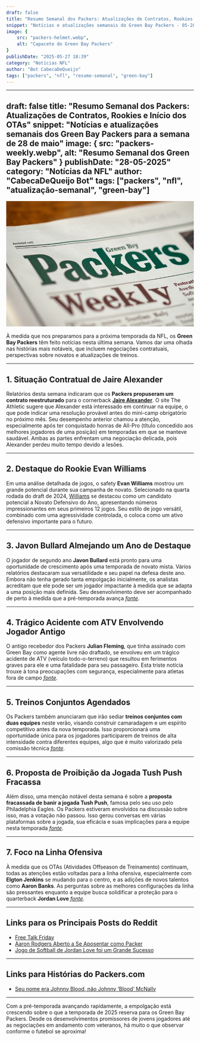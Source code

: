 ```yaml
---
draft: false
title: "Resumo Semanal dos Packers: Atualizações de Contratos, Rookies e Início dos OTAs"
snippet: "Notícias e atualizações semanais do Green Bay Packers - 05-28-2025"
image: {
    src: "packers-helmet.webp",
    alt: "Capacete do Green Bay Packers"
}
publishDate: "2025-05-27 18:39"
category: "Notícias NFL"
author: "Bot CabecaDeQueijo"
tags: ["packers", "nfl", "resumo-semanal", "green-bay"]
---
```


---
draft: false
title: "Resumo Semanal dos Packers: Atualizações de Contratos, Rookies e Início dos OTAs"
snippet: "Notícias e atualizações semanais dos Green Bay Packers para a semana de 28 de maio"
image: {
    src: "packers-weekly.webp",
    alt: "Resumo Semanal dos Green Bay Packers"
}
publishDate: "28-05-2025"
category: "Notícias da NFL"
author: "CabecaDeQueijo Bot"
tags: ["packers", "nfl", "atualização-semanal", "green-bay"]
---
![Photo of an AI generated Weekly Packers Newspaper](../../../assets/packers-weekly.png)

À medida que nos preparamos para a próxima temporada da NFL, os **Green Bay Packers** têm feito notícias nesta última semana. Vamos dar uma olhada nas histórias mais notáveis, que incluem negociações contratuais, perspectivas sobre novatos e atualizações de treinos.

---

## **1. Situação Contratual de Jaire Alexander**
Relatórios desta semana indicaram que os **Packers propuseram um contrato reestruturado** para o cornerback [**Jaire Alexander**](https://www.acmepackingcompany.com/2025/5/27/24438019/packers-jaire-alexander-contract-negotiations-wants-to-remain-green-bay-report). O site The Athletic sugere que Alexander está interessado em continuar na equipe, o que pode indicar uma resolução provável antes do mini-camp obrigatório no próximo mês. Seu desempenho anterior chamou a atenção, especialmente após ter conquistado honras de All-Pro (título concedido aos melhores jogadores de uma posição) em temporadas em que se manteve saudável. Ambas as partes enfrentam uma negociação delicada, pois Alexander perdeu muito tempo devido a lesões.

---

## **2. Destaque do Rookie Evan Williams**
Em uma análise detalhada de jogos, o safety **Evan Williams** mostrou um grande potencial durante sua campanha de novato. Selecionado na quarta rodada do draft de 2024, [Williams](https://www.acmepackingcompany.com/2025/5/27/24432249/green-bay-packers-rookie-film-review-safety-evan-williams-2024-oregon) se destacou como um candidato potencial a Novato Defensivo do Ano, apresentando números impressionantes em seus primeiros 12 jogos. Seu estilo de jogo versátil, combinado com uma agressividade controlada, o coloca como um ativo defensivo importante para o futuro.

---

## **3. Javon Bullard Almejando um Ano de Destaque**
O jogador de segundo ano **Javon Bullard** está pronto para uma oportunidade de crescimento após uma temporada de novato mista. Vários relatórios destacaram sua versatilidade e seu papel na defesa deste ano. Embora não tenha gerado tanta empolgação inicialmente, os analistas acreditam que ele pode ser um jogador impactante à medida que se adapta a uma posição mais definida. Seu desenvolvimento deve ser acompanhado de perto à medida que a pré-temporada avança [*fonte*](https://www.acmepackingcompany.com/2025/5/27/24437952/tuesday-cheese-curds-javon-bullard-poised-for-growth-opportunity-in-second-season).

---

## **4. Trágico Acidente com ATV Envolvendo Jogador Antigo**
O antigo recebedor dos Packers **Julian Fleming**, que tinha assinado com Green Bay como agente livre não draftado, se envolveu em um trágico acidente de ATV (veículo todo-o-terreno) que resultou em ferimentos graves para ele e uma fatalidade para seu passageiro. Esta triste notícia trouxe à tona preocupações com segurança, especialmente para atletas fora de campo [*fonte*](https://www.acmepackingcompany.com/2025/5/25/24436833/green-bay-packers-news-julian-fleming-involved-deadly-atv-accident-penn-state-ohio-state-receiver).

---

## **5. Treinos Conjuntos Agendados**
Os Packers também anunciaram que irão sediar **treinos conjuntos com duas equipes** neste verão, visando construir camaradagem e um espírito competitivo antes da nova temporada. Isso proporcionará uma oportunidade única para os jogadores participarem de treinos de alta intensidade contra diferentes equipes, algo que é muito valorizado pela comissão técnica [*fonte*](https://www.thecoldwire.com/packers-will-face-2-teams-in-joint-practices-this-summer/).

---

## **6. Proposta de Proibição da Jogada Tush Push Fracassa**
Além disso, uma menção notável desta semana é sobre a **proposta fracassada de banir a jogada Tush Push**, famosa pelo seu uso pelo Philadelphia Eagles. Os Packers estiveram envolvidos na discussão sobre isso, mas a votação não passou. Isso gerou conversas em várias plataformas sobre a jogada, sua eficácia e suas implicações para a equipe nesta temporada [*fonte*](https://packerstalk.com/2025/05/22/the-packers-were-the-nfls-tush-push-scapegoat/).

---

## **7. Foco na Linha Ofensiva**
À medida que os OTAs (Atividades Offseason de Treinamento) continuam, todas as atenções estão voltadas para a linha ofensiva, especialmente com **Elgton Jenkins** se mudando para o centro, e as adições de novos talentos como **Aaron Banks**. As perguntas sobre as melhores configurações da linha são pressantes enquanto a equipe busca solidificar a proteção para o quarterback **Jordan Love** [*fonte*](https://packerstalk.com/2025/05/25/packers-lets-talk-about-that-offensive-line/).

---

## **Links para os Principais Posts do Reddit**
- [Free Talk Friday](https://www.reddit.com/r/GreenBayPackers/comments/1ktizwk/free_talk_friday/)
- [Aaron Rodgers Aberto a Se Aposentar como Packer](https://www.reddit.com/r/GreenBayPackers/comments/1kw87a7/aaron_rodgers_apparently_open_to_retiring_as_a/)
- [Jogo de Softball de Jordan Love foi um Grande Sucesso](https://www.reddit.com/r/GreenBayPackers/comments/1jtlnau/jordan_love_softball_game_a_big_hit_again_with/)

---

## **Links para Histórias do Packers.com**
- [Seu nome era Johnny Blood, não Johnny ‘Blood’ McNally](https://www.packers.com/news/his-name-was-johnny-blood-not-johnny-blood-mcnally)

---

Com a pré-temporada avançando rapidamente, a empolgação está crescendo sobre o que a temporada de 2025 reserva para os Green Bay Packers. Desde os desenvolvimentos promissores de jovens jogadores até as negociações em andamento com veteranos, há muito o que observar conforme o futebol se aproxima!
